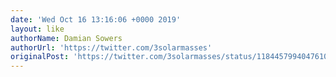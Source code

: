 ```yaml
---
date: 'Wed Oct 16 13:16:06 +0000 2019'
layout: like
authorName: Damian Sowers
authorUrl: 'https://twitter.com/3solarmasses'
originalPost: 'https://twitter.com/3solarmasses/status/1184457994047610881'
---
```

